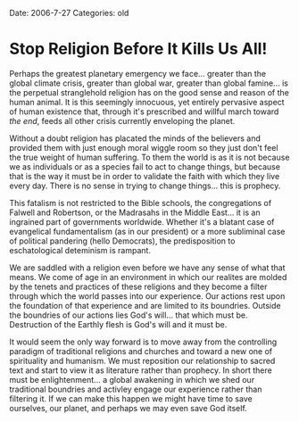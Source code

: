 Date: 2006-7-27
Categories: old

# Stop Religion Before It Kills Us All!

Perhaps the greatest planetary emergency we face... greater than the global climate crisis, greater than global war, greater than global famine... is the perpetual stranglehold religion has on the good sense and reason of the human animal.  It is this seemingly innocuous, yet entirely pervasive aspect of human existence that, through it's prescribed and willful march toward <em>the end</em>, feeds all other crisis currently enveloping the planet.

Without a doubt religion has placated the minds of the believers and provided them with just enough moral wiggle room so they just don't feel the true weight of human suffering.  To them the world is as it is not because we as individuals or as a species fail to act to change things, but because that is the way it must be in order to validate the faith with which they live every day.  There is no sense in trying to change things... this is prophecy.

This fatalism is not restricted to the Bible schools, the congregations of Falwell and Robertson, or the Madrasahs in the Middle East... it is an ingrained part of governments worldwide.  Whether it's a blatant case of evangelical fundamentalism (as in our president) or a more subliminal case of political pandering (hello Democrats), the predisposition to eschatological deteminism is rampant.

We are saddled with a religion even before we have any sense of what that means.  We come of age in an environment in which our realites are molded by the tenets and practices of these religions and they become a filter through which the world passes into our experience.  Our actions rest upon the foundation of that experience and are limited to its boundries.  Outside the boundries of our actions lies God's will... that which must be.  Destruction of the Earthly flesh is God's will and it must be.

It would seem the only way forward is to move away from the controlling paradigm of traditional religions and churches and toward a new one of spirituality and humanism.  We must reposition our relationship to sacred text and start to view it as literature rather than prophecy.  In short there must be enlightenment... a global awakening in which we shed our traditional boundries and activley engage our experience rather than filtering it.  If we can make this happen we might have time to save ourselves, our planet, and perhaps we may even save God itself.
